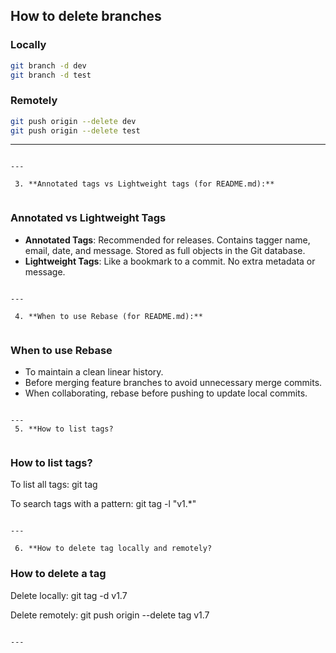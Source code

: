 

##  How to delete branches

### Locally

```bash
git branch -d dev
git branch -d test
```

### Remotely

```bash
git push origin --delete dev
git push origin --delete test
```


---
```

---

 3. **Annotated tags vs Lightweight tags (for README.md):**


```
### Annotated vs Lightweight Tags

- **Annotated Tags**: Recommended for releases. Contains tagger name, email, date, and message. Stored as full objects in the Git database.
- **Lightweight Tags**: Like a bookmark to a commit. No extra metadata or message.
```

---

 4. **When to use Rebase (for README.md):**


```
### When to use Rebase

- To maintain a clean linear history.
- Before merging feature branches to avoid unnecessary merge commits.
- When collaborating, rebase before pushing to update local commits.
```

---
 5. **How to list tags? 


```
### How to list tags?

To list all tags:
git tag

To search tags with a pattern:
git tag -l "v1.*"
```

---

 6. **How to delete tag locally and remotely? 

```
### How to delete a tag

Delete locally:
git tag -d v1.7

Delete remotely:
git push origin --delete tag v1.7
```

---
